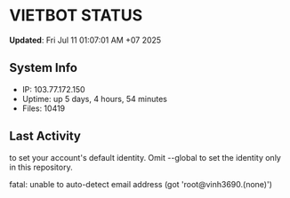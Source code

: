 # VIETBOT STATUS
**Updated**: Fri Jul 11 01:07:01 AM +07 2025

## System Info
- IP: 103.77.172.150
- Uptime: up 5 days, 4 hours, 54 minutes
- Files: 10419

## Last Activity

to set your account's default identity.
Omit --global to set the identity only in this repository.

fatal: unable to auto-detect email address (got 'root@vinh3690.(none)')
